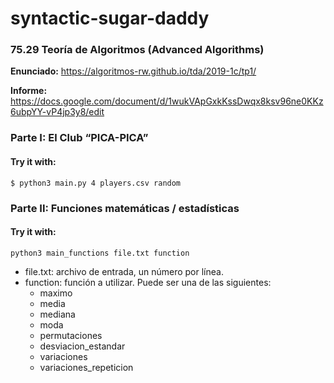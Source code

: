 # syntactic-sugar-daddy
### 75.29 Teoría de Algoritmos (Advanced Algorithms)

**Enunciado:** <https://algoritmos-rw.github.io/tda/2019-1c/tp1/>

**Informe:** <https://docs.google.com/document/d/1wukVApGxkKssDwqx8ksv96ne0KKz6ubpYY-vP4jp3y8/edit>

### Parte I: El Club “PICA-PICA”
#### Try it with:
```
$ python3 main.py 4 players.csv random
```

### Parte II: Funciones matemáticas / estadísticas
#### Try it with:
```
python3 main_functions file.txt function
```
- file.txt: archivo de entrada, un número por línea.
- function: función a utilizar. Puede ser una de las siguientes:
    - maximo
    - media
    - mediana
    - moda
    - permutaciones
    - desviacion_estandar
    - variaciones
    - variaciones_repeticion

